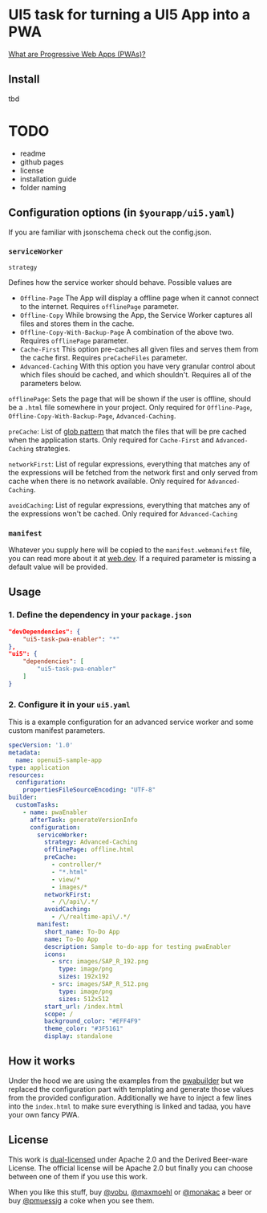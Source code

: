 # UI5 task for turning a UI5 App into a PWA

[What are Progressive Web Apps (PWAs)?](https://web.dev/progressive-web-apps/)

## Install

tbd
# TODO 
- readme
- github pages
- license
- installation guide
- folder naming

## Configuration options (in `$yourapp/ui5.yaml`)

If you are familiar with jsonschema check out the config.json.

### `serviceWorker`

`strategy`

Defines how the service worker should behave. Possible values are

* `Offline-Page` The App will display a offline page when it cannot connect to the internet. Requires `offlinePage` parameter.
* `Offline-Copy` While browsing the App, the Service Worker captures all files and stores them in the cache.
* `Offline-Copy-With-Backup-Page` A combination of the above two. Requires `offlinePage` parameter.
* `Cache-First` This option pre-caches all given files and serves them from the cache first. Requires `preCacheFiles` parameter.
* `Advanced-Caching` With this option you have very granular control about which files should be cached, and which shouldn't. Requires all of the parameters below.

`offlinePage`: Sets the page that will be shown if the user is offline, should be a `.html` file somewhere in your project. Only required for `Offline-Page`, `Offline-Copy-With-Backup-Page`, `Advanced-Caching`.

`preCache`: List of [glob pattern](https://en.wikipedia.org/wiki/Glob_(programming)) that match the files that will be pre cached when the application starts. Only required for `Cache-First` and `Advanced-Caching` strategies.

`networkFirst`: List of regular expressions, everything that matches any of the expressions will be fetched from the network first and only served from cache when there is no network available. Only required for `Advanced-Caching`.

`avoidCaching`: List of regular expressions, everything that matches any of the expressions won't be cached. Only required for `Advanced-Caching`

### `manifest`

Whatever you supply here will be copied to the `manifest.webmanifest` file, you can read more about it at [web.dev](https://web.dev/add-manifest/). If a required parameter is missing a default value will be provided.

## Usage

### 1. Define the dependency in your `package.json`

```json
"devDependencies": {
    "ui5-task-pwa-enabler": "*"
},
"ui5": {
    "dependencies": [
        "ui5-task-pwa-enabler"
    ]
}
```

### 2. Configure it in your `ui5.yaml`

This is a example configuration for an advanced service worker and some custom manifest parameters.

```yaml
specVersion: '1.0'
metadata:
  name: openui5-sample-app
type: application
resources:
  configuration:
    propertiesFileSourceEncoding: "UTF-8"
builder:
  customTasks:
    - name: pwaEnabler
      afterTask: generateVersionInfo
      configuration:
        serviceWorker:
          strategy: Advanced-Caching
          offlinePage: offline.html
          preCache:
            - controller/*
            - "*.html"
            - view/*
            - images/*
          networkFirst:
            - /\/api\/.*/
          avoidCaching:
            - /\/realtime-api\/.*/
        manifest:
          short_name: To-Do App
          name: To-Do App
          description: Sample to-do-app for testing pwaEnabler
          icons:
            - src: images/SAP_R_192.png
              type: image/png
              sizes: 192x192
            - src: images/SAP_R_512.png
              type: image/png
              sizes: 512x512
          start_url: /index.html
          scope: /
          background_color: "#EFF4F9"
          theme_color: "#3F5161"
          display: standalone
```

## How it works

Under the hood we are using the examples from the [pwabuilder](https://github.com/pwa-builder/pwabuilder-serviceworkers)
but we replaced the configuration part with templating and generate those values from the provided configuration.
Additionally we have to inject a few lines into the `index.html` to make sure everything is linked and tadaa, you have
your own fancy PWA.

## License

This work is [dual-licensed](../../LICENSE) under Apache 2.0 and the Derived Beer-ware License. The official license will be Apache 2.0 but finally you can choose between one of them if you use this work.

When you like this stuff, buy [@vobu](https://twitter.com/vobu), [@maxmoehl](https://github.com/maxmoehl) or [@monakac](https://github.com/monakac) a beer or buy [@pmuessig](https://twitter.com/pmuessig) a coke when you see them.
